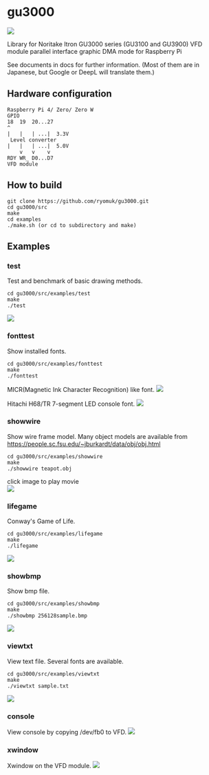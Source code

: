 # gu3000
![](images/showbmp.jpg)

Library for Noritake Itron GU3000 series (GU3100 and GU3900) VFD module parallel interface graphic DMA mode for Raspberry Pi

See documents in docs for further information.
(Most of them are in Japanese, but Google or DeepL will translate them.)

## Hardware configuration
```
Raspberry Pi 4/ Zero/ Zero W
GPIO
18  19  20...27
^  
|   |   | ...|  3.3V
 Level converter 
|   |   | ...|  5.0V
    v   v    v
RDY WR_ D0...D7
VFD module
```

## How to build
```
git clone https://github.com/ryomuk/gu3000.git
cd gu3000/src
make
cd examples
./make.sh (or cd to subdirectory and make)
```

## Examples
### test
Test and benchmark of basic drawing methods.
```
cd gu3000/src/examples/test
make
./test
```
![](images/test.jpg)

### fonttest
Show installed fonts.
```
cd gu3000/src/examples/fonttest
make
./fonttest
```

MICR(Magnetic Ink Character Recognition) like font.
![](images/fonttest_MICR.jpg)

Hitachi H68/TR 7-segment LED console font.
![](images/fonttest_H68TR.jpg)

### showwire
Show wire frame model.
Many object models are available from https://people.sc.fsu.edu/~jburkardt/data/obj/obj.html
```
cd gu3000/src/examples/showwire
make
./showwire teapot.obj
```
click image to play movie  
[![](images/teapot.jpg)](https://www.youtube.com/watch?v=gbkjLUjZCEo "showwire teapot.obj")

### lifegame
Conway's Game of Life.
```
cd gu3000/src/examples/lifegame
make
./lifegame
```
![](images/lifegame.jpg)

### showbmp
Show bmp file.
```
cd gu3000/src/examples/showbmp
make
./showbmp 256128sample.bmp
```
![](images/showbmp.jpg)

### viewtxt
View text file. Several fonts are available.
```
cd gu3000/src/examples/viewtxt
make
./viewtxt sample.txt
```
![](images/viewtxt.jpg)

### console
View console by copying /dev/fb0 to VFD.
![](images/console.jpg)

### xwindow
Xwindow on the VFD module.
![](images/xeyes.jpg)
